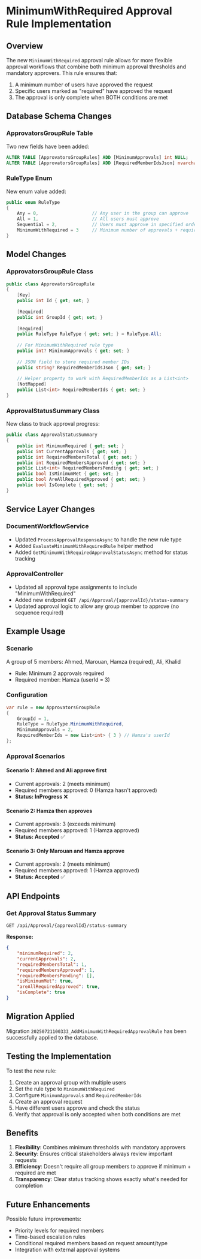 # MinimumWithRequired Approval Rule Implementation

## Overview

The new `MinimumWithRequired` approval rule allows for more flexible approval workflows that combine both minimum approval thresholds and mandatory approvers. This rule ensures that:

1. A minimum number of users have approved the request
2. Specific users marked as "required" have approved the request
3. The approval is only complete when BOTH conditions are met

## Database Schema Changes

### ApprovatorsGroupRule Table
Two new fields have been added:

```sql
ALTER TABLE [ApprovatorsGroupRules] ADD [MinimumApprovals] int NULL;
ALTER TABLE [ApprovatorsGroupRules] ADD [RequiredMemberIdsJson] nvarchar(max) NULL;
```

### RuleType Enum
New enum value added:
```csharp
public enum RuleType
{
    Any = 0,                    // Any user in the group can approve
    All = 1,                    // All users must approve
    Sequential = 2,             // Users must approve in specified order
    MinimumWithRequired = 3     // Minimum number of approvals + required members must approve
}
```

## Model Changes

### ApprovatorsGroupRule Class
```csharp
public class ApprovatorsGroupRule
{
    [Key]
    public int Id { get; set; }
    
    [Required]
    public int GroupId { get; set; }
    
    [Required]
    public RuleType RuleType { get; set; } = RuleType.All;
    
    // For MinimumWithRequired rule type
    public int? MinimumApprovals { get; set; }
    
    // JSON field to store required member IDs
    public string? RequiredMemberIdsJson { get; set; }
    
    // Helper property to work with RequiredMemberIds as a List<int>
    [NotMapped]
    public List<int> RequiredMemberIds { get; set; }
}
```

### ApprovalStatusSummary Class
New class to track approval progress:
```csharp
public class ApprovalStatusSummary
{
    public int MinimumRequired { get; set; }
    public int CurrentApprovals { get; set; }
    public int RequiredMembersTotal { get; set; }
    public int RequiredMembersApproved { get; set; }
    public List<int> RequiredMembersPending { get; set; }
    public bool IsMinimumMet { get; set; }
    public bool AreAllRequiredApproved { get; set; }
    public bool IsComplete { get; set; }
}
```

## Service Layer Changes

### DocumentWorkflowService
- Updated `ProcessApprovalResponseAsync` to handle the new rule type
- Added `EvaluateMinimumWithRequiredRule` helper method
- Added `GetMinimumWithRequiredApprovalStatusAsync` method for status tracking

### ApprovalController
- Updated all approval type assignments to include "MinimumWithRequired"
- Added new endpoint `GET /api/Approval/{approvalId}/status-summary`
- Updated approval logic to allow any group member to approve (no sequence required)

## Example Usage

### Scenario
A group of 5 members: Ahmed, Marouan, Hamza (required), Ali, Khalid
- Rule: Minimum 2 approvals required
- Required member: Hamza (userId = 3)

### Configuration
```csharp
var rule = new ApprovatorsGroupRule
{
    GroupId = 1,
    RuleType = RuleType.MinimumWithRequired,
    MinimumApprovals = 2,
    RequiredMemberIds = new List<int> { 3 } // Hamza's userId
};
```

### Approval Scenarios

#### Scenario 1: Ahmed and Ali approve first
- Current approvals: 2 (meets minimum)
- Required members approved: 0 (Hamza hasn't approved)
- **Status: InProgress** ❌

#### Scenario 2: Hamza then approves
- Current approvals: 3 (exceeds minimum)
- Required members approved: 1 (Hamza approved)
- **Status: Accepted** ✅

#### Scenario 3: Only Marouan and Hamza approve
- Current approvals: 2 (meets minimum)
- Required members approved: 1 (Hamza approved)
- **Status: Accepted** ✅

## API Endpoints

### Get Approval Status Summary
```http
GET /api/Approval/{approvalId}/status-summary
```

**Response:**
```json
{
    "minimumRequired": 2,
    "currentApprovals": 2,
    "requiredMembersTotal": 1,
    "requiredMembersApproved": 1,
    "requiredMembersPending": [],
    "isMinimumMet": true,
    "areAllRequiredApproved": true,
    "isComplete": true
}
```

## Migration Applied

Migration `20250721100333_AddMinimumWithRequiredApprovalRule` has been successfully applied to the database.

## Testing the Implementation

To test the new rule:

1. Create an approval group with multiple users
2. Set the rule type to `MinimumWithRequired`
3. Configure `MinimumApprovals` and `RequiredMemberIds`
4. Create an approval request
5. Have different users approve and check the status
6. Verify that approval is only accepted when both conditions are met

## Benefits

1. **Flexibility**: Combines minimum thresholds with mandatory approvers
2. **Security**: Ensures critical stakeholders always review important requests
3. **Efficiency**: Doesn't require all group members to approve if minimum + required are met
4. **Transparency**: Clear status tracking shows exactly what's needed for completion

## Future Enhancements

Possible future improvements:
- Priority levels for required members
- Time-based escalation rules
- Conditional required members based on request amount/type
- Integration with external approval systems 